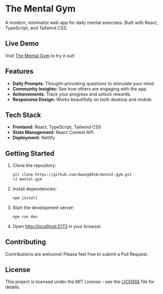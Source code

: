 # The Mental Gym

A modern, minimalist web app for daily mental exercises. Built with React, TypeScript, and Tailwind CSS.

## Live Demo

Visit [The Mental Gym](https://mental-gym.netlify.app) to try it out!

## Features

- **Daily Prompts:** Thought-provoking questions to stimulate your mind.
- **Community Insights:** See how others are engaging with the app.
- **Achievements:** Track your progress and unlock rewards.
- **Responsive Design:** Works beautifully on both desktop and mobile.

## Tech Stack

- **Frontend:** React, TypeScript, Tailwind CSS
- **State Management:** React Context API
- **Deployment:** Netlify

## Getting Started

1. Clone the repository:
   ```bash
   git clone https://github.com/dwang0816/mental-gym.git
   cd mental-gym
   ```

2. Install dependencies:
   ```bash
   npm install
   ```

3. Start the development server:
   ```bash
   npm run dev
   ```

4. Open [http://localhost:5173](http://localhost:5173) in your browser.

## Contributing

Contributions are welcome! Please feel free to submit a Pull Request.

## License

This project is licensed under the MIT License - see the [LICENSE](LICENSE) file for details.
